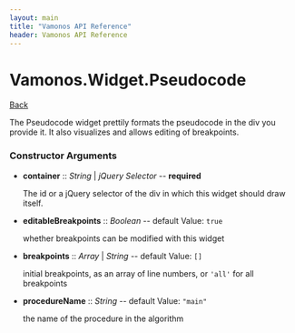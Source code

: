 ```yaml
---
layout: main
title: "Vamonos API Reference"
header: Vamonos API Reference
---
```



Vamonos.Widget.Pseudocode
=========================

[Back](index.html)

The Pseudocode widget prettily formats the pseudocode in the div you provide it. It also visualizes and allows editing of breakpoints.


### Constructor Arguments

 * **container** :: *String* | *jQuery Selector* -- **required**

    The id or a jQuery selector of the div in which this widget should draw itself.



 * **editableBreakpoints** :: *Boolean* -- default Value: `true`

    whether breakpoints can be modified with this widget



 * **breakpoints** :: *Array* | *String* -- default Value: `[]`

    initial breakpoints, as an array of line numbers, or `'all'` for all breakpoints



 * **procedureName** :: *String* -- default Value: `"main"`

    the name of the procedure in the algorithm



